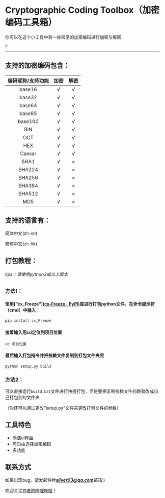 # Cryptographic Coding Toolbox（加密编码工具箱）
你可以在这个小工具中将一些常见的加密编码进行加密与解密

<img src="D:\Cryptographic-Coding-Toolbox\images\icon.ico" style="zoom:50%;" />

---

## 支持的加密编码包含：
| 编码昵称/支持功能 | 加密 | 解密 |
| :---------------: | :--: | :--: |
|      base16       |  √   |  √   |
|      base32       |  √   |  √   |
|      base64       |  √   |  √   |
|      base85       |  √   |  √   |
|      base100      |  √   |  √   |
|        BIN        |  √   |  √   |
|        OCT        |  √   |  √   |
|        HEX        |  √   |  √   |
|      Caesar       |  √   |  √   |
|       SHA1        |  √   |  ×   |
|      SHA224       |  √   |  ×   |
|      SHA256       |  √   |  ×   |
|      SHA384       |  √   |  ×   |
|      SHA512       |  √   |  ×   |
|        MD5        |  √   |  ×   |

## 支持的语言有：
简体中文(zh-cn)

繁體中文(zh-hk)

## 打包教程：

###### tips：请使用python3或以上版本

### 方法1：

#### 使用[“cx_Freeze”]([cx-Freeze · PyPI](https://pypi.org/project/cx-Freeze/))库进行打包python文件，在命令提示符（cmd）中输入：

```
pip install cx_Freeze
```
#### 接着输入用cd定位到项目位置

```
cd 项目位置
```

#### 最后输入打包指令并把依赖文件复制到打包文件夹里

```
python setup.py build
```

### 方法2：

可以直接运行`build.bat`文件进行快捷打包，但是要把复制依赖文件的路劲改成自己打包到的文件夹

（你还可以通过更改”setup.py“文件来更改打包文件的参数）

## 工具特色

- 简洁ui界面
- 可自由选择加密编码
- 多功能

## 联系方式

如果出现bug，请发邮件给***silver03@qq.com***邮箱:)

欢迎关注[作者的哔哩哔哩]([Silver03_的个人空间_哔哩哔哩_bilibili](https://space.bilibili.com/2043795963))！
